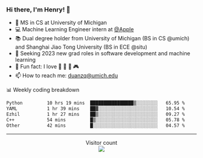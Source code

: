 ### Hi there, I'm Henry! 👋

- 🔭 MS in CS at University of Michigan
- 💻 Machine Learning Engineer intern at [@Apple](https://github.com/apple)
- 📚 Dual degree holder from University of Michigan (BS in CS @umich) and Shanghai Jiao Tong University (BS in ECE @situ)
- 🤖 Seeking 2023 new grad roles in software development and machine learning
- 🍁 Fun fact: I love 📸 🏓 🍜 🎮
- 📫 How to reach me: [duanzq@umich.edu](mailto:duanzq@umich.edu)

📊 Weekly coding breakdown
<!--START_SECTION:waka-->

```txt
Python         10 hrs 19 mins  ████████████████▒░░░░░░░░   65.95 %
YAML           1 hr 39 mins    ██▓░░░░░░░░░░░░░░░░░░░░░░   10.54 %
Ezhil          1 hr 27 mins    ██▒░░░░░░░░░░░░░░░░░░░░░░   09.27 %
C++            54 mins         █▒░░░░░░░░░░░░░░░░░░░░░░░   05.78 %
Other          42 mins         █░░░░░░░░░░░░░░░░░░░░░░░░   04.57 %
```

<!--END_SECTION:waka-->

***
<p align="center"> 
  Visitor count<br>
  <img src="https://profile-counter.glitch.me/zlzq-duanzq/count.svg" />
</p>

<!-- ![Henry Duan's GitHub stats](https://github-readme-stats.vercel.app/api?username=zlzq-duanzq&show_icons=true)

![trophy](https://github-profile-trophy.vercel.app/?username=zlzq-duanzq&column=7)

[![Top Langs](https://github-readme-stats.vercel.app/api/top-langs/?username=zlzq-duanzq&layout=compact)](https://github.com/zlzq-duanzq/github-readme-stats) -->
